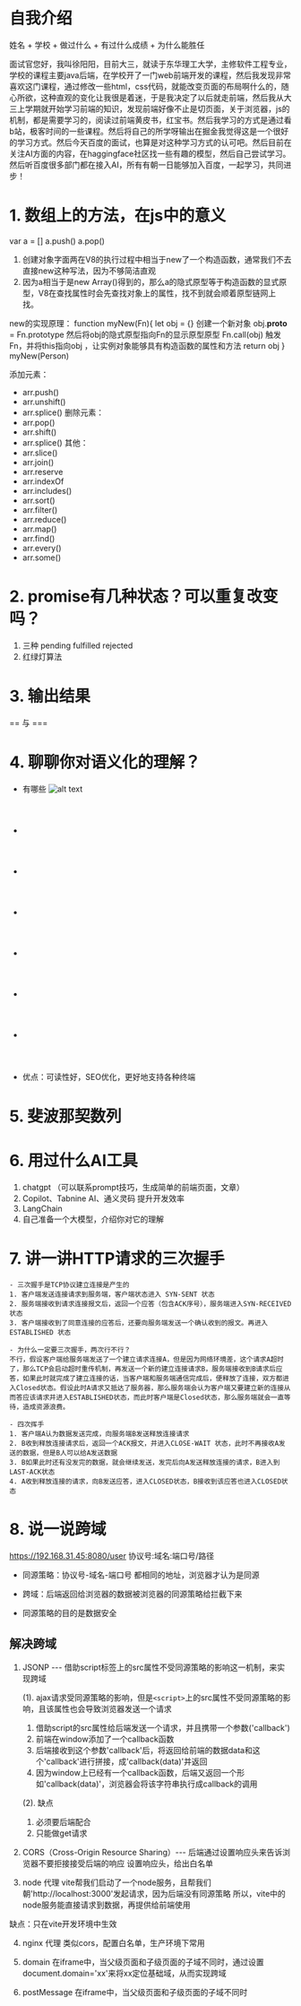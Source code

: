 # 自我介绍
姓名 + 学校 + 做过什么 + 有过什么成绩 + 为什么能胜任

面试官您好，我叫徐阳阳，目前大三，就读于东华理工大学，主修软件工程专业，学校的课程主要java后端，在学校开了一门web前端开发的课程，然后我发现非常喜欢这门课程，通过修改一些html，css代码，就能改变页面的布局啊什么的，随心所欲，这种直观的变化让我很是着迷，于是我决定了以后就走前端，然后我从大三上学期就开始学习前端的知识，发现前端好像不止是切页面，关于浏览器，js的机制，都是需要学习的，阅读过前端黄皮书，红宝书。然后我学习的方式是通过看b站，极客时间的一些课程。然后将自己的所学呀输出在掘金我觉得这是一个很好的学习方式。然后今天百度的面试，也算是对这种学习方式的认可吧。然后目前在关注AI方面的内容，在haggingface社区找一些有趣的模型，然后自己尝试学习。然后听百度很多部门都在接入AI，所有有朝一日能够加入百度，一起学习，共同进步！

# 1. 数组上的方法，在js中的意义
var a = []
a.push()
a.pop()

1. 创建对象字面两在V8的执行过程中相当于new了一个构造函数，通常我们不去直接new这种写法，因为不够简洁直观
2. 因为a相当于是new Array()得到的，那么a的隐式原型等于构造函数的显式原型，V8在查找属性时会先查找对象上的属性，找不到就会顺着原型链网上找。

new的实现原理：
function myNew(Fn){
    let obj = {} 创建一个新对象
    obj.__proto__ = Fn.prototype 然后将obj的隐式原型指向Fn的显示原型原型
    Fn.call(obj) 触发Fn，并将this指向obj ，让实例对象能够具有构造函数的属性和方法
    return obj
}
myNew(Person)

添加元素：
- arr.push()
- arr.unshift()
- arr.splice()
删除元素：
- arr.pop()
- arr.shift()
- arr.splice()
其他：
- arr.slice()
- arr.join()
- arr.reserve
- arr.indexOf
- arr.includes()
- arr.sort()
- arr.filter()
- arr.reduce()
- arr.map()
- arr.find()
- arr.every()
- arr.some()

# 2. promise有几种状态？可以重复改变吗？
1. 三种 pending fulfilled rejected
2. 红绿灯算法

# 3. 输出结果
== 与 ===

# 4. 聊聊你对语义化的理解？
- 有哪些
![alt text](image.png)
- <header>
- <nav>
- <aside>
- <article>
- <section>
- <footer>
- 优点：可读性好，SEO优化，更好地支持各种终端

# 5. 斐波那契数列


# 6. 用过什么AI工具
1. chatgpt （可以联系prompt技巧，生成简单的前端页面，文章）
2. Copilot、Tabnine AI、通义灵码  提升开发效率
3. LangChain
4. 自己准备一个大模型，介绍你对它的理解

# 7. 讲一讲HTTP请求的三次握手
    - 三次握手是TCP协议建立连接是产生的
    1. 客户端发送连接请求到服务端，客户端状态进入 SYN-SENT 状态
    2. 服务端接收到请求连接报文后，返回一个应答（包含ACK序号），服务端进入SYN-RECEIVED状态
    3. 客户端接收到了同意连接的应答后，还要向服务端发送一个确认收到的报文。再进入 ESTABLISHED 状态

    - 为什么一定要三次握手，两次行不行？
    不行，假设客户端给服务端发送了一个建立请求连接A，但是因为网络环境差，这个请求A超时了，那么TCP会启动超时重传机制，再发送一个新的建立连接请求B，服务端接收到B请求后应答，如果此时就完成了建立连接的话，当客户端和服务端通信完成后，便释放了连接，双方都进入Closed状态。假设此时A请求又抵达了服务器，那么服务端会认为客户端又要建立新的连接从而答应该请求并进入ESTABLISHED状态，而此时客户端是Closed状态，那么服务端就会一直等待，造成资源浪费。

    - 四次挥手
    1. 客户端A认为数据发送完成，向服务端B发送释放连接请求
    2. B收到释放连接请求后，返回一个ACK报文，并进入CLOSE-WAIT 状态，此时不再接收A发送的数据，但是B人可以给A发送数据
    3. B如果此时还有没发完的数据，就会继续发送，发完后向A发送释放连接的请求，B进入到LAST-ACK状态
    4. A收到释放连接的请求，向B发送应答，进入CLOSED状态，B接收到该应答也进入CLOSED状态

# 8. 说一说跨域
https://192.168.31.45:8080/user
协议号:域名:端口号/路径

- 同源策略：协议号-域名-端口号 都相同的地址，浏览器才认为是同源

- 跨域：后端返回给浏览器的数据被浏览器的同源策略给拦截下来

- 同源策略的目的是数据安全
 
## 解决跨域
1. JSONP --- 借助script标签上的src属性不受同源策略的影响这一机制，来实现跨域

    (1). ajax请求受同源策略的影响，但是`<script>`上的src属性不受同源策略的影响，且该属性也会导致浏览器发送一个请求
    1. 借助script的src属性给后端发送一个请求，并且携带一个参数('callback')
    2. 前端在window添加了一个callback函数
    3. 后端接收到这个参数'callback'后，将返回给前端的数据data和这个'callback'进行拼接，成'callback(data)'并返回
    4. 因为window上已经有一个callback函数，后端又返回一个形如'callback(data)'，浏览器会将该字符串执行成callback的调用

    (2). 缺点
    1. 必须要后端配合
    2. 只能做get请求


2. CORS（Cross-Origin Resource Sharing）--- 后端通过设置响应头来告诉浏览器不要拒接接受后端的响应
设置响应头，给出白名单

3. node 代理
vite帮我们启动了一个node服务，且帮我们朝'http://localhost:3000'发起请求，因为后端没有同源策略
所以，vite中的node服务能直接请求到数据，再提供给前端使用

缺点：只在vite开发环境中生效


4. nginx 代理
类似cors，配置白名单，生产环境下常用

5. domain
在iframe中，当父级页面和子级页面的子域不同时，通过设置document.domain='xx'来将xx定位基础域，从而实现跨域


6. postMessage
在iframe中，当父级页面和子级页面的子域不同时